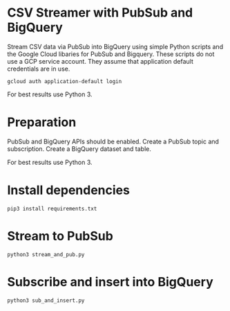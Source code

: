 # CSV Streamer with PubSub and BigQuery

Stream CSV data via PubSub into BigQuery using simple Python scripts and the Google Cloud libaries for PubSub and Bigquery. These scripts do not use a GCP service account. They assume that application default credentials are in use.

```
gcloud auth application-default login
```

For best results use Python 3.

# Preparation

PubSub and BigQuery APIs should be enabled. 
Create a PubSub topic and subscription.
Create a BigQuery dataset and table.
  
For best results use Python 3.

# Install dependencies

```
pip3 install requirements.txt
```

# Stream to PubSub

```
python3 stream_and_pub.py
```

# Subscribe and insert into BigQuery

```
python3 sub_and_insert.py
```
